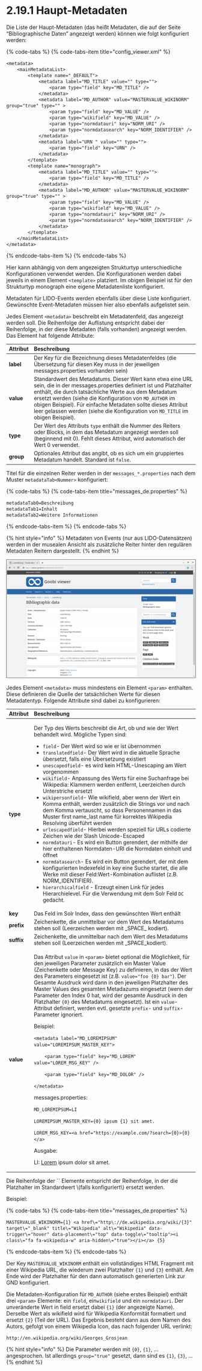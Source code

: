 # 2.19.1 Haupt-Metadaten

Die Liste der Haupt-Metadaten \(das heißt Metadaten, die auf der Seite “Bibliographische Daten” angezeigt werden\) können wie folgt konfiguriert werden:

{% code-tabs %}
{% code-tabs-item title="config\_viewer.xml" %}
```markup
<metadata>
    <mainMetadataList>
        <template name="_DEFAULT">
            <metadata label="MD_TITLE" value="" type="">
                <param type="field" key="MD_TITLE" />
            </metadata>
            <metadata label="MD_AUTHOR" value="MASTERVALUE_WIKINORM" group="true" type="" >
                <param type="field" key="MD_VALUE" />
                <param type="wikifield" key="MD_VALUE" />
                <param type="normdatauri" key="NORM_URI" />
                <param type="normdatasearch" key="NORM_IDENTIFIER" />
            </metadata>
            <metadata label="URN " value="" type="">
                <param type="field" key="URN" />
            </metadata>
        </template>
        <template name="monograph">
            <metadata label="MD_TITLE" value="" type="">
                <param type="field" key="MD_TITLE" />
            </metadata>
            <metadata label="MD_AUTHOR" value="MASTERVALUE_WIKINORM" group="true" type="" >
                <param type="field" key="MD_VALUE" />
                <param type="wikifield" key="MD_VALUE" />
                <param type="normdatauri" key="NORM_URI" />
                <param type="normdatasearch" key="NORM_IDENTIFIER" />
            </metadata>
        </template>
    </mainMetadataList>
</metadata>
```
{% endcode-tabs-item %}
{% endcode-tabs %}

Hier kann abhängig von dem angezeigten Strukturtyp unterschiedliche Konfigurationen verwendet werden. Die Konfigurationen werden dabei jeweils in einem Element `<template>` platziert. Im obigen Beispiel ist für den Strukturtyp monograph eine eigene Metadatenliste konfiguriert.

Metadaten für LIDO-Events werden ebenfalls über diese Liste konfiguriert. Gewünschte Event-Metadaten müssen hier also ebenfalls aufgelistet sein.

Jedes Element `<metadata>` beschreibt ein Metadatenfeld, das angezeigt werden soll. Die Reihenfolge der Auflistung entspricht dabei der Reihenfolge, in der diese Metadaten \(falls vorhanden\) angezeigt werden. Das Element hat folgende Attribute:

| **Attribut** | Beschreibung |
| :--- | :--- |
| **label** | Der Key für die Bezeichnung dieses Metadatenfeldes \(die Übersetzung für diesen Key muss in der jeweiligen messages.properties vorhanden sein\) |
| **value** | Standardwert des Metadatums. Dieser Wert kann etwa eine URL sein, die in der messages.properties definiert ist und Platzhalter enthält, die durch tatsächliche Werte aus dem Metadatum ersetzt werden \(siehe die Konfiguration von `MD_AUTHOR` im obigen Beispiel\). Für einfache Metadaten sollte dieses Attribut leer gelassen werden \(siehe die Konfiguration von `MD_TITLE` im obigen Beispiel\). |
| **type** | Der Wert des Attributs `type` enthält die Nummer des Reiters oder Blocks, in dem das Metadatum angezeigt werden soll \(beginnend mit 0\). Fehlt dieses Attribut, wird automatisch der Wert 0 verwendet. |
| **group** | Optionales Attribut das angibt, ob es sich um ein gruppiertes Metadatum handelt. Standard ist `false`. |

Titel für die einzelnen Reiter werden in der `messages_*.properties` nach dem Muster `metadataTab<Nummer>` konfiguriert:

{% code-tabs %}
{% code-tabs-item title="messages\_de.properties" %}
```text
metadataTab0=Beschreibung
metadataTab1=Inhalt
metadataTab2=Weitere Informationen
```
{% endcode-tabs-item %}
{% endcode-tabs %}

{% hint style="info" %}
Metadaten von Events \(nur aus LIDO-Datensätzen\) werden in der musealen Ansicht als zusätzliche Reiter hinter den regulären Metadaten Reitern dargestellt.
{% endhint %}

![Bibliographische Daten](../../.gitbook/assets/2.19.1.png)

Jedes Element `<metadata>` muss mindestens ein Element `<param>` enthalten. Diese definieren die Quelle der tatsächlichen Werte für diesen Metadatentyp. Folgende Attribute sind dabei zu konfigurieren:

<table>
  <thead>
    <tr>
      <th style="text-align:left"><b>Attribut</b>
      </th>
      <th style="text-align:left">Beschreibung</th>
    </tr>
  </thead>
  <tbody>
    <tr>
      <td style="text-align:left"><b>type</b>
      </td>
      <td style="text-align:left">
        <p>Der Typ des Werts beschreibt die Art, ob und wie der Wert behandelt wird.
          M&#xF6;gliche Typen sind:</p>
        <ul>
          <li><code>field</code>- Der Wert wird so wie er ist &#xFC;bernommen</li>
          <li><code>translatedfield</code>- Der Wert wird in die aktuelle Sprache &#xFC;bersetzt,
            falls eine &#xDC;bersetzung existiert</li>
          <li><code>unescapedfield</code>- es wird kein HTML-Unescaping am Wert vorgenommen</li>
          <li><code>wikifield</code>- Anpassung des Werts f&#xFC;r eine Suchanfrage
            bei Wikipedia: Klammern werden entfernt, Leerzeichen durch Unterstriche
            ersetzt</li>
          <li><code>wikipersonfield</code>- Wie wikifield, aber wenn der Wert ein Komma
            enth&#xE4;lt, werden zus&#xE4;tzlich die Strings vor und nach dem Komma
            vertauscht, so dass Personennamen in das Muster first name_last name f&#xFC;r
            korrektes Wikipedia Resolving &#xFC;berf&#xFC;hrt werden</li>
          <li><code>urlescapedfield</code>- Hierbei werden speziell f&#xFC;r URLs codierte
            Zeichen wie der Slash Unicode-Escaped</li>
          <li><code>normdatauri</code>- Es wird ein Button gerendert, der mithilfe der
            hier enthaltenen Normdaten-URI die Normdaten einholt und &#xF6;ffnet</li>
          <li><code>normdatasearch</code>- Es wird ein Button gerendert, der mit dem
            konfigurierten Indexefeld in key eine Suche startet, die alle Werke mit
            dieser Feld:Wert-Kombination auflistet (z.B. NORM_IDENTIFIER).</li>
          <li><code>hierarchicalfield</code> - Erzeugt einen Link f&#xFC;r jedes Hierarchielevel.
            F&#xFC;r die Verwendung mit dem Solr Feld <code>DC</code> gedacht.</li>
        </ul>
      </td>
    </tr>
    <tr>
      <td style="text-align:left"><b>key</b>
      </td>
      <td style="text-align:left">Das Feld im Solr Index, dass den gew&#xFC;nschten Wert enth&#xE4;lt</td>
    </tr>
    <tr>
      <td style="text-align:left"><b>prefix</b>
      </td>
      <td style="text-align:left">Zeichenkette, die unmittelbar vor dem Wert des Metadatums stehen soll
        (Leerzeichen werden mit _SPACE_ kodiert).</td>
    </tr>
    <tr>
      <td style="text-align:left"><b>suffix</b>
      </td>
      <td style="text-align:left">Zeichenkette, die unmittelbar nach dem Wert des Metadatums stehen soll
        (Leerzeichen werden mit _SPACE_kodiert).</td>
    </tr>
    <tr>
      <td style="text-align:left"><b>value</b>
      </td>
      <td style="text-align:left">
        <p>Das Attribut <code>value</code> in <code>&lt;param&gt;</code> bietet optional
          die M&#xF6;glichkeit, f&#xFC;r den jeweiligen Parameter zus&#xE4;tzlich
          ein Master Value (Zeichenkette oder Message Key) zu definieren, in das
          der Wert des Parameters eingesetzt ist (z.B. <code>value=&quot;foo {0} bar&quot;</code>).
          Der Gesamte Ausdruck wird dann in den jeweiligen Platzhalter des Master
          Values des gesamten Metadazums eingesetzt (wenn der Parameter den Index
          0 hat, wird der gesamte Ausdruck in den Platzhalter <code>{0}</code> des
          Metadatums eingesetzt). Ist ein <code>value</code>-Attribut definiert, werden
          evtl. gesetzte <code>prefix</code>- und <code>suffix</code>-Parameter ignoriert.</p>
        <p></p>
        <p>Beispiel:</p>
        <p></p>
        <p><code>&lt;metadata label=&quot;MD_LOREMIPSUM&quot; value=&quot;LOREMIPSUM_MASTER_KEY&quot;&gt;</code>
        </p>
        <p><code>    &lt;param type=&quot;field&quot; key=&quot;MD_LOREM&quot; value=&quot;LOREM_MSG_KEY&quot; /&gt;</code>
        </p>
        <p><code>    &lt;param type=&quot;field&quot; key=&quot;MD_DOLOR&quot; /&gt;</code>
        </p>
        <p><code>&lt;/metadata&gt;</code>
        </p>
        <p></p>
        <p>messages.properties:</p>
        <p><code>MD_LOREMIPSUM=LI</code>
        </p>
        <p><code>LOREMIPSUM_MASTER_KEY={0} ipsum {1} sit amet.</code>
        </p>
        <p><code>LOREM_MSG_KEY=&lt;a href=&quot;https://example.com/?search={0}&gt;{0}&lt;/a&gt;</code>
        </p>
        <p></p>
        <p>Ausgabe:</p>
        <p>LI: <a href="https://example.com/?search=Lorem">Lorem</a> ipsum dolor sit
          amet.</p>
      </td>
    </tr>
  </tbody>
</table>Die Reihenfolge der `<param>` Elemente entspricht der Reihenfolge, in der die Platzhalter im Standardwert \(falls konfiguriert\) ersetzt werden. 

Beispiel:

{% code-tabs %}
{% code-tabs-item title="messages\_de.properties" %}
```text
MASTERVALUE_WIKINORM={1} <a href\="http\://de.wikipedia.org/wiki/{3}" target\="_blank" title\="Wikipedia" alt\="Wikipedia" data-trigger\="hover" data-placement\="top" data-toggle\="tooltip"><i class\="fa fa-wikipedia-w" aria-hidden\="true"></i></a> {5}
```
{% endcode-tabs-item %}
{% endcode-tabs %}

Der Key `MASTERVALUE_WIKINORM` enthält ein vollständiges HTML Fragment mit einer Wikipedia URL, die wiederum zwei Platzhalter `{1}` und `{3}` enthält. Am Ende wird der Platzhalter für den dann automatisch generierten Link zur GND konfiguriert.

Die Metadaten-Konfiguration für `MD_AUTHOR` \(siehe erstes Beispiel\) enthält drei `<param>` Elemente: ein `field`, ein`wikifield` und ein `normdatauri`. Der unveränderte Wert in field ersetzt dabei `{1}` \(der angezeigte Name\). Derselbe Wert als wikifield wird für Wikipedia Konformität formatiert und ersetzt `{2}` \(Teil der URL\). Das Ergebnis besteht dann aus dem Namen des Autors, gefolgt von einem Wikipedia Icon, das nach folgender URL verlinkt:

```text
http://en.wikipedia.org/wiki/Georges_Grosjean
```

{% hint style="info" %}
Die Parameter werden mit `{0}`, `{1}`, ... angesprochen. Ist allerdings `group="true"` gesetzt, dann sind es `{1}`, `{3}`, ...
{% endhint %}

